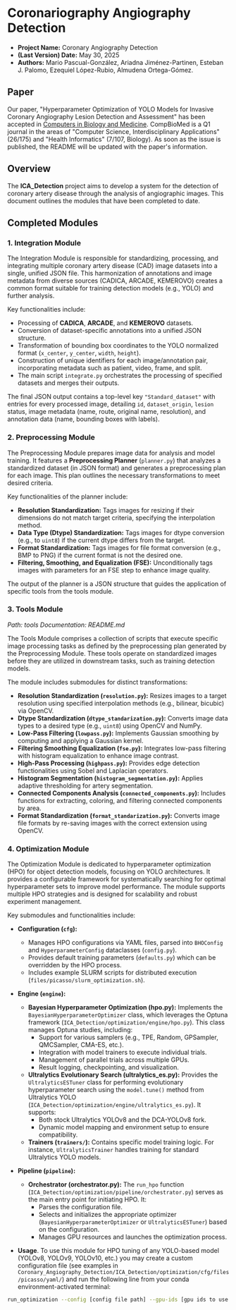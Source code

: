 # Coronariography Angiography Detection 

- **Project Name:** Coronary Angiography Detection
- **(Last Version) Date:** May 30, 2025
- **Authors:** Mario Pascual-González, Ariadna Jiménez-Partinen, Esteban J. Palomo, Ezequiel López-Rubio, Almudena Ortega-Gómez.

## Paper

Our paper, "Hyperparameter Optimization of YOLO Models for Invasive Coronary Angiography Lesion Detection and Assessment" has been accepted in [Computers in Biology and Medicine](https://www.sciencedirect.com/journal/computers-in-biology-and-medicine). CompBioMed is a Q1 journal in the areas of "Computer Science, Interdisciplinary Applications" (26/175) and "Health Informatics" (7/107, Biology). As soon as the issue is published, the README will be updated with the paper's information.

## Overview

The **ICA_Detection** project aims to develop a system for the detection of coronary artery disease through the analysis of angiographic images. This document outlines the modules that have been completed to date.

## Completed Modules

### 1. Integration Module

The Integration Module is responsible for standardizing, processing, and integrating multiple coronary artery disease (CAD) image datasets into a single, unified JSON file. This harmonization of annotations and image metadata from diverse sources (CADICA, ARCADE, KEMEROVO) creates a common format suitable for training detection models (e.g., YOLO) and further analysis.

Key functionalities include:
- Processing of **CADICA**, **ARCADE**, and **KEMEROVO** datasets.
- Conversion of dataset-specific annotations into a unified JSON structure.
- Transformation of bounding box coordinates to the YOLO normalized format (`x_center`, `y_center`, `width`, `height`).
- Construction of unique identifiers for each image/annotation pair, incorporating metadata such as patient, video, frame, and split.
- The main script `integrate.py` orchestrates the processing of specified datasets and merges their outputs.

The final JSON output contains a top-level key `"Standard_dataset"` with entries for every processed image, detailing `id`, `dataset_origin`, `lesion` status, image metadata (name, route, original name, resolution), and annotation data (name, bounding boxes with labels).

### 2. Preprocessing Module

The Preprocessing Module prepares image data for analysis and model training. It features a **Preprocessing Planner** (`planner.py`) that analyzes a standardized dataset (in JSON format) and generates a preprocessing plan for each image. This plan outlines the necessary transformations to meet desired criteria.

Key functionalities of the planner include:
- **Resolution Standardization:** Tags images for resizing if their dimensions do not match target criteria, specifying the interpolation method.
- **Data Type (Dtype) Standardization:** Tags images for dtype conversion (e.g., to `uint8`) if the current dtype differs from the target.
- **Format Standardization:** Tags images for file format conversion (e.g., BMP to PNG) if the current format is not the desired one.
- **Filtering, Smoothing, and Equalization (FSE):** Unconditionally tags images with parameters for an FSE step to enhance image quality.

The output of the planner is a JSON structure that guides the application of specific tools from the tools module.

### 3. Tools Module
*Path: tools*
*Documentation: README.md*

The Tools Module comprises a collection of scripts that execute specific image processing tasks as defined by the preprocessing plan generated by the Preprocessing Module. These tools operate on standardized images before they are utilized in downstream tasks, such as training detection models.

The module includes submodules for distinct transformations:
- **Resolution Standardization (`resolution.py`):** Resizes images to a target resolution using specified interpolation methods (e.g., bilinear, bicubic) via OpenCV.
- **Dtype Standardization (`dtype_standarization.py`):** Converts image data types to a desired type (e.g., `uint8`) using OpenCV and NumPy.
- **Low-Pass Filtering (`lowpass.py`):** Implements Gaussian smoothing by computing and applying a Gaussian kernel.
- **Filtering Smoothing Equalization (`fse.py`):** Integrates low-pass filtering with histogram equalization to enhance image contrast.
- **High-Pass Processing (`highpass.py`):** Provides edge detection functionalities using Sobel and Laplacian operators.
- **Histogram Segmentation (`histogram_segmentation.py`):** Applies adaptive thresholding for artery segmentation.
- **Connected Components Analysis (`connected_components.py`):** Includes functions for extracting, coloring, and filtering connected components by area.
- **Format Standardization (`format_standarization.py`):** Converts image file formats by re-saving images with the correct extension using OpenCV.


### 4. Optimization Module

The Optimization Module is dedicated to hyperparameter optimization (HPO) for object detection models, focusing on YOLO architectures. It provides a configurable framework for systematically searching for optimal hyperparameter sets to improve model performance. The module supports multiple HPO strategies and is designed for scalability and robust experiment management.

Key submodules and functionalities include:

-   **Configuration (`cfg`):**
    -   Manages HPO configurations via YAML files, parsed into `BHOConfig` and `HyperparameterConfig` dataclasses (`config.py`).
    -   Provides default training parameters (`defaults.py`) which can be overridden by the HPO process.
    -   Includes example SLURM scripts for distributed execution (`files/picasso/slurm_optimization.sh`).

-   **Engine (`engine`):**
    -   **Bayesian Hyperparameter Optimization (hpo.py):** Implements the `BayesianHyperparameterOptimizer` class, which leverages the Optuna framework (`ICA_Detection/optimization/engine/hpo.py`). This class manages Optuna studies, including:
        -   Support for various samplers (e.g., TPE, Random, GPSampler, QMCSampler, CMA-ES, etc.).
        -   Integration with model trainers to execute individual trials.
        -   Management of parallel trials across multiple GPUs.
        -   Result logging, checkpointing, and visualization.
    -   **Ultralytics Evolutionary Search (ultralytics_es.py):** Provides the `UltralyticsESTuner` class for performing evolutionary hyperparameter search using the `model.tune()` method from Ultralytics YOLO (`ICA_Detection/optimization/engine/ultralytics_es.py`). It supports:
        -   Both stock Ultralytics YOLOv8 and the DCA-YOLOv8 fork.
        -   Dynamic model mapping and environment setup to ensure compatibility.
    -   **Trainers (`trainers/`):** Contains specific model training logic. For instance, `UltralyticsTrainer` handles training for standard Ultralytics YOLO models. 

-   **Pipeline (`pipeline`):**
    -   **Orchestrator (orchestrator.py):** The `run_hpo` function (`ICA_Detection/optimization/pipeline/orchestrator.py`) serves as the main entry point for initiating HPO. It:
        -   Parses the configuration file.
        -   Selects and initializes the appropriate optimizer (`BayesianHyperparameterOptimizer` or `UltralyticsESTuner`) based on the configuration.
        -   Manages GPU resources and launches the optimization process.

- **Usage**. To use this module for HPO tuning of any YOLO-based model (YOLOv8, YOLOv9, YOLOv10, etc.) you may create a custom configuration file (see examples in `Coronary_Angiography_Detection/ICA_Detection/optimization/cfg/files/picasso/yaml/`) and run the following line from your conda environment-activated terminal:
```bash
run_optimization --config [config file path] --gpu-ids [gpu ids to use (e.g., 0,1,2)]
```
